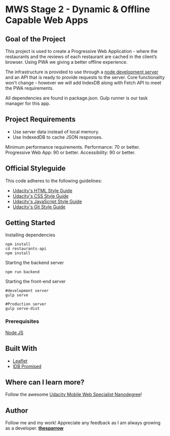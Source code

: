 # MWS Stage 2 - Dynamic & Offline Capable Web Apps

## Goal of the Project
This project is used to create a Progressive Web Application - where the restaurants and 
the reviews of each restaurant are cached in the client’s browser. Using PWA we giving a 
better offline experience. 

The infrastructure is provided to use through a [node development server](https://github.com/udacity/mws-restaurant-stage-2) and an API that is ready to provide requests to the server. Core functionality won’t change - however we will add IndexDB along with Fetch API to meet the PWA requirements. 

All dependencies are found in package.json. Gulp runner is our task manager for this app.

## Project Requirements
* Use server data instead of local memory.
* Use IndexedDB to cache JSON responses.

Minimum performance requirements.
Performance: 70 or better.
Progressive Web App: 90 or better.
Accessibility: 90 or better.

## Official Styleguide

This code adheres to the following guidelines:
- [Udacity's HTML Style Guide](http://udacity.github.io/frontend-nanodegree-styleguide/index.html)
- [Udacity's CSS Style Guide](http://udacity.github.io/frontend-nanodegree-styleguide/css.html)
- [Udacity's JavaScript Style Guide](http://udacity.github.io/frontend-nanodegree-styleguide/javascript.html)
- [Udacity's Git Style Guide](https://udacity.github.io/git-styleguide/)


## Getting Started

Installing dependencies

```
npm install
cd restaurants-api
npm install
```

Starting the backend server

```
npm run backend
```

Starting the front-end server

```
#development server
gulp serve

#Production server
gulp serve-dist
```

### Prerequisites

[Node JS](https://nodejs.org/en/)

## Built With

- [Leaflet](https://leafletjs.com/)
- [IDB Promised](https://github.com/jakearchibald/idb)


## Where can I learn more?
Follow the awesome [Udacity Mobile Web Specialist Nanodegree](https://www.udacity.com/course/mobile-web-specialist-nanodegree--nd024)!

## Author
Follow me and my work! Appreciate any feedback as I am always growing as a developer.
**[thesparrow](https://github.com/thesparrow/)**
